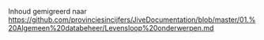Inhoud gemigreerd naar https://github.com/provinciesincijfers/JiveDocumentation/blob/master/01.%20Algemeen%20databeheer/Levensloop%20onderwerpen.md
